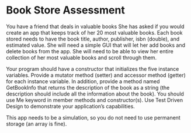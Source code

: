 # Book Store Assessment

You have a friend that deals in valuable books She has asked if you would create an app that keeps track of her 20 most valuable books. Each book stored needs to have the book title, author, publisher, isbn (double), and estimated value. She will need a simple GUI that will let her add books and delete books from the app. She will need to be able to view her entire collection of her most valuable books and scroll through them. 

Your program should have a constructor that initializes the five instance variables. Provide a mutator method (setter) and accessor method (getter) for each instance variable. In addition, provide a method named GetBookInfo that returns the description of the book as a string (the description should include all the information about the book). You should use Me keyword in member methods and constructor(s). Use Test Driven Design to demonstrate your application’s capabilities.  

This app needs to be a simulation, so you do not need to use permanent storage (an array is fine).
